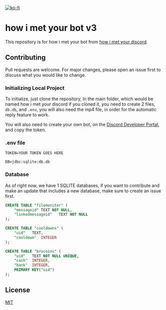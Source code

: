 [![ko-fi](https://ko-fi.com/img/githubbutton_sm.svg)](https://ko-fi.com/X8X7E2ECO)

# how i met your bot v3

This repository is for how i met your bot from [how i met your discord](https://discord.gg/himym).

## Contributing

Pull requests are welcome. For major changes, please open an issue first to discuss what you would like to change.

### Initializing Local Project

To initialize, just clone the repository, In the main folder, which would be named how i met your discord if you cloned
it, you need to create 2 files, `db.db`, and `.env`, you will also need the mp4 file, in order for the automatic reply
feature to work.

You will also need to create your own bot, on the [Discord Developer Portal](https://discord.com/developers), and copy
the token.

### .env file

```
TOKEN=YOUR TOKEN GOES HERE

DB=jdbc:sqlite:db.db
```

### Database

As of right now, we have 1 SQLITE databases, if you want to contribute and make an update that includes a new database,
make sure to create an issue first.

```SQL
CREATE TABLE "filemonitor" (
	"messageid"	TEXT NOT NULL,
	"linkedmessageid"	TEXT NOT NULL
);

CREATE TABLE "cooldowns" (
	"uid"	TEXT,
	"cooldown"	INTEGER
);

CREATE TABLE "brocoins" (
	"uid"	TEXT NOT NULL UNIQUE,
	"cash"	INTEGER,
	"bank"	INTEGER,
	PRIMARY KEY("uid")
);
```

## License

[MIT](https://choosealicense.com/licenses/mit/)
